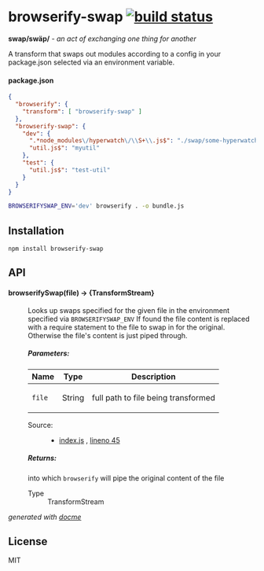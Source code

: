 # browserify-swap [![build status](https://secure.travis-ci.org/thlorenz/browserify-swap.png)](http://travis-ci.org/thlorenz/browserify-swap)

**swap/swäp/** - *an act of exchanging one thing for another*

A transform that swaps out modules according to a config in your package.json selected via an environment variable.

#### package.json

```json
{
  "browserify": {
    "transform": [ "browserify-swap" ]
  },
  "browserify-swap": {
    "dev": {
      ".*node_modules\/hyperwatch\/\\S+\\.js$": "./swap/some-hyperwatch-swap.js",
      "util.js$": "myutil"
    },
    "test": {
      "util.js$": "test-util"
    }
  }
}
```

```sh
BROWSERIFYSWAP_ENV='dev' browserify . -o bundle.js
```

## Installation

    npm install browserify-swap

## API

<!-- START docme generated API please keep comment here to allow auto update -->
<!-- DON'T EDIT THIS SECTION, INSTEAD RE-RUN docme TO UPDATE -->

<div>
<div class="jsdoc-githubify">
<section>
<article>
<div class="container-overview">
<dl class="details">
</dl>
</div>
<dl>
<dt>
<h4 class="name" id="browserifySwap"><span class="type-signature"></span>browserifySwap<span class="signature">(file)</span><span class="type-signature"> &rarr; {TransformStream}</span></h4>
</dt>
<dd>
<div class="description">
<p>Looks up swaps specified for the given file in the environment specified via <code>BROWSERIFYSWAP_ENV</code>
If found the file content is replaced with a require statement to the file to swap in for the original.
Otherwise the file's content is just piped through.</p>
</div>
<h5>Parameters:</h5>
<table class="params">
<thead>
<tr>
<th>Name</th>
<th>Type</th>
<th class="last">Description</th>
</tr>
</thead>
<tbody>
<tr>
<td class="name"><code>file</code></td>
<td class="type">
<span class="param-type">String</span>
</td>
<td class="description last"><p>full path to file being transformed</p></td>
</tr>
</tbody>
</table>
<dl class="details">
<dt class="tag-source">Source:</dt>
<dd class="tag-source"><ul class="dummy">
<li>
<a href="https://github.com/thlorenz/browserify-swap/blob/master/index.js">index.js</a>
<span>, </span>
<a href="https://github.com/thlorenz/browserify-swap/blob/master/index.js#L45">lineno 45</a>
</li>
</ul></dd>
</dl>
<h5>Returns:</h5>
<div class="param-desc">
<p>into which <code>browserify</code> will pipe the original content of the file</p>
</div>
<dl>
<dt>
Type
</dt>
<dd>
<span class="param-type">TransformStream</span>
</dd>
</dl>
</dd>
</dl>
</article>
</section>
</div>

*generated with [docme](https://github.com/thlorenz/docme)*
</div>
<!-- END docme generated API please keep comment here to allow auto update -->

## License

MIT
